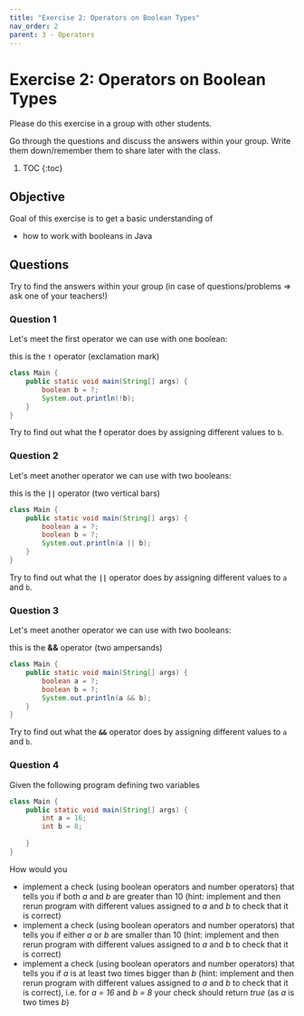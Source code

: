```yaml
---
title: "Exercise 2: Operators on Boolean Types"
nav_order: 2
parent: 3 - Operators
---
```


# Exercise 2: Operators on Boolean Types
Please do this exercise in a group with other students.

Go through the questions and discuss the answers within your group.
Write them down/remember them to share later with the class.

1. TOC
{:toc}

## Objective
Goal of this exercise is to get a basic understanding of
* how to work with booleans in Java

## Questions
Try to find the answers within your group (in case of questions/problems => ask one of your teachers!)

### Question 1
Let's meet the first operator we can use with one boolean:

this is the **`!`** operator (exclamation mark)

```java
class Main {
    public static void main(String[] args) {
        boolean b = ?;
        System.out.println(!b);
    }
}
``` 

Try to find out what the **!** operator does by assigning different values to `b`.

### Question 2
Let's meet another operator we can use with two booleans:

this is the **`||`** operator (two vertical bars)

```java
class Main {
    public static void main(String[] args) {
        boolean a = ?;
        boolean b = ?;
        System.out.println(a || b);
    }
}
``` 

Try to find out what the **`||`** operator does by assigning different values to `a` and `b`.

### Question 3
Let's meet another operator we can use with two booleans:

this is the **&&** operator (two ampersands)

```java
class Main {
    public static void main(String[] args) {
        boolean a = ?;
        boolean b = ?;
        System.out.println(a && b);
    }
}
``` 

Try to find out what the **`&&`** operator does by assigning different values to `a` and `b`.

### Question 4
Given the following program defining two variables

```java
class Main {
    public static void main(String[] args) {
        int a = 16;
        int b = 8;
        
    }
}
``` 

How would you
* implement a check (using boolean operators and number operators) that tells you if both _a_ and _b_ are greater than 10 (hint: implement and then rerun program with different values assigned to _a_ and _b_ to check that it is correct)
* implement a check (using boolean operators and number operators) that tells you if either _a_ or _b_ are smaller than 10 (hint: implement and then rerun program with different values assigned to _a_ and _b_ to check that it is correct)
* implement a check (using boolean operators and number operators) that tells you if _a_ is at least two times bigger than _b_ (hint: implement and then rerun program with different values assigned to _a_ and _b_ to check that it is correct), i.e. for _a = 16_ and _b = 8_ your check should return _true_ (as _a_ is two times _b_)